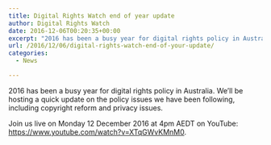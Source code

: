 ```yaml
---
title: Digital Rights Watch end of year update
author: Digital Rights Watch
date: 2016-12-06T00:20:35+00:00
excerpt: "2016 has been a busy year for digital rights policy in Australia. We'll be hosting a quick update on the policy issues we have been following, including copyright reform and privacy issues. Join us live on Monday 12 December 2016 at 4pm AEDT on YouTube."
url: /2016/12/06/digital-rights-watch-end-of-your-update/
categories:
  - News

---
```

2016 has been a busy year for digital rights policy in Australia. We&#8217;ll be hosting a quick update on the policy issues we have been following, including copyright reform and privacy issues.

Join us live on Monday 12 December 2016 at 4pm AEDT on YouTube: <https://www.youtube.com/watch?v=XTqGWvKMnM0>.
